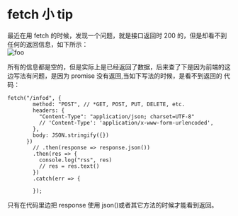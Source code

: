 # fetch 小 tip

最近在用 fetch 的时候，发现一个问题，就是接口返回时 200 的，但是却看不到任何的返回信息，如下所示：<br/>
<img :src="$withBase('/images/fetch_error.png')" alt="foo">

所有的信息都是空的，但是实际上是已经返回了数据，后来查了下是因为前端的这边写法有问题，是因为 promise 没有返回,当如下写法的时候，是看不到返回的
代码：

```
fetch("/infod", {
        method: "POST", // *GET, POST, PUT, DELETE, etc.
        headers: {
          "Content-Type": "application/json; charset=UTF-8"
          // 'Content-Type': 'application/x-www-form-urlencoded',
        },
        body: JSON.stringify({})
      })
        // .then(response => response.json())
        .then(res => {
          console.log("rss", res)
          // res = res.text()
        })
        .catch(err => {

        });
```

只有在代码里边把 response 使用 json()或者其它方法的时候才能看到返回。
